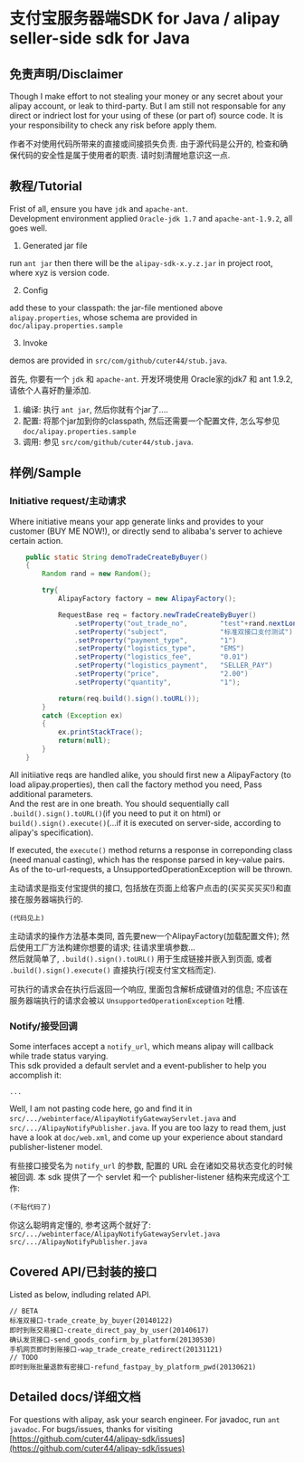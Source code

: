 # 支付宝服务器端SDK for Java / alipay seller-side sdk for Java  

## 免责声明/Disclaimer

Though I make effort to not stealing your money or any secret about your alipay account, or leak to third-party. But I am still not responsable for any direct or indriect lost for your using of these (or part of) source code. It is your responsibility to check any risk before apply them.  

作者不对使用代码所带来的直接或间接损失负责. 由于源代码是公开的, 检查和确保代码的安全性是属于使用者的职责. 请时刻清醒地意识这一点.  

## 教程/Tutorial

Frist of all, ensure you have `jdk` and `apache-ant`.  
Development environment applied `Oracle-jdk 1.7` and `apache-ant-1.9.2`, all goes well.

1. Generated jar file

run `ant jar`
then there will be the `alipay-sdk-x.y.z.jar` in project root, where xyz is version code.

2. Config

add these to your classpath:
the jar-file mentioned above
`alipay.properties`, whose schema are provided in `doc/alipay.properties.sample`

3. Invoke

demos are provided in `src/com/github/cuter44/stub.java`.

首先, 你要有一个 `jdk` 和 `apache-ant`. 开发环境使用 Oracle家的jdk7 和 ant 1.9.2, 请依个人喜好酌量添加.

1. 编译: 执行 `ant jar`, 然后你就有个jar了....  
2. 配置: 将那个jar加到你的classpath, 然后还需要一个配置文件, 怎么写参见 `doc/alipay.properties.sample`  
3. 调用: 参见 `src/com/github/cuter44/stub.java`.

## 样例/Sample

### Initiative request/主动请求

Where initiative means your app generate links and provides to your customer (BUY ME NOW!), or directly send to alibaba's server to achieve certain action.

```Java
    public static String demoTradeCreateByBuyer()
    {
        Random rand = new Random();

        try{
            AlipayFactory factory = new AlipayFactory();

            RequestBase req = factory.newTradeCreateByBuyer()
                .setProperty("out_trade_no",        "test"+rand.nextLong())
                .setProperty("subject",             "标准双接口支付测试")
                .setProperty("payment_type",        "1")
                .setProperty("logistics_type",      "EMS")
                .setProperty("logistics_fee",       "0.01")
                .setProperty("logistics_payment",   "SELLER_PAY")
                .setProperty("price",               "2.00")
                .setProperty("quantity",            "1");

            return(req.build().sign().toURL());
        }
        catch (Exception ex)
        {
            ex.printStackTrace();
            return(null);
        }
    }
```

All initiiative reqs are handled alike, you should first new a AlipayFactory (to load alipay.properties), then call the factory method you need, Pass additional parameters.  
And the rest are in one breath. You should sequentially call `.build().sign().toURL()`(if you need to put it on html) or `build().sign().execute()`(...if it is executed on server-side, according to alipay's specification).

If executed, the `execute()` method returns a response in correponding class (need manual casting), which has the response parsed in key-value pairs. As of the to-url-requests, a UnsupportedOperationException will be thrown.

主动请求是指支付宝提供的接口, 包括放在页面上给客户点击的(买买买买买!)和直接在服务器端执行的.

```
(代码见上)
```

主动请求的操作方法基本类同, 首先要new一个AlipayFactory(加载配置文件); 然后使用工厂方法构建你想要的请求; 往请求里填参数...  
然后就简单了, `.build().sign().toURL()` 用于生成链接并嵌入到页面, 或者 `.build().sign().execute()` 直接执行(视支付宝文档而定).

可执行的请求会在执行后返回一个响应, 里面包含解析成键值对的信息; 不应该在服务器端执行的请求会被以 `UnsupportedOperationException` 吐槽.


### Notify/接受回调

Some interfaces accept a `notify_url`, which means alipay will callback while trade status varying.  
This sdk provided a default servlet and a event-publisher to help you accomplish it:

```
...
```

Well, I am not pasting code here, go and find it in `src/.../webinterface/AlipayNotifyGatewayServlet.java` and `src/.../AlipayNotifyPublisher.java`. If you are too lazy to read them, just have a look at `doc/web.xml`, and come up your experience about standard publisher-listener model.

有些接口接受名为 `notify_url` 的参数, 配置的 URL 会在诸如交易状态变化的时候被回调.
本 sdk 提供了一个 servlet 和一个 publisher-listener 结构来完成这个工作:

```
(不贴代码了)
```

你这么聪明肯定懂的, 参考这两个就好了:
`src/.../webinterface/AlipayNotifyGatewayServlet.java`   
`src/.../AlipayNotifyPublisher.java`  

## Covered API/已封装的接口

Listed as below, indluding related API.

```
// BETA
标准双接口-trade_create_by_buyer(20140122)
即时到账交易接口-create_direct_pay_by_user(20140617)
确认发货接口-send_goods_confirm_by_platform(20130530)
手机网页即时到账接口-wap_trade_create_redirect(20131121)
// TODO
即时到账批量退款有密接口-refund_fastpay_by_platform_pwd(20130621)
```

## Detailed docs/详细文档

For questions with alipay, ask your search engineer.
For javadoc, run `ant javadoc`.
For bugs/issues, thanks for visiting [https://github.com/cuter44/alipay-sdk/issues](https://github.com/cuter44/alipay-sdk/issues)